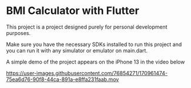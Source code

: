 # BMI Calculator with Flutter

This project is a project designed purely for personal development purposes.

Make sure you have the necessary SDKs installed to run this project and you can run it with any simulator or emulator on main.dart.

A simple demo of the project appears on the iPhone 13 in the video below



https://user-images.githubusercontent.com/76854271/170961474-75ea6d76-90f8-44ca-891a-e8ffa231faab.mov

